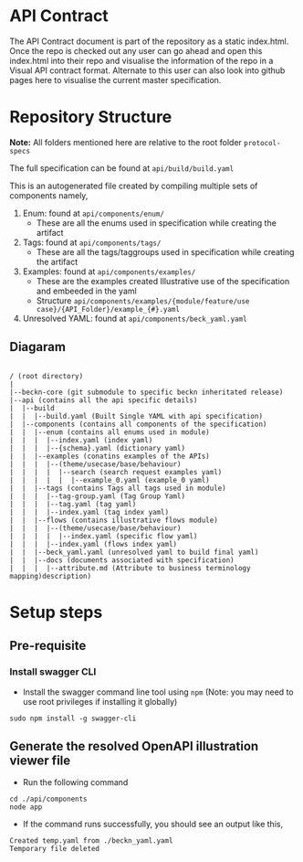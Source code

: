 # API Contract

The API Contract document is part of the repository as a static index.html. Once the repo is checked out any user can go ahead and open this index.html into their repo and visualise the information of the repo in a Visual API contract format. Alternate to this user can also look into github pages here to visualise the current master specification.

# Repository Structure

**Note:** All folders mentioned here are relative to the root folder `protocol-specs`

The full specification can be found at `api/build/build.yaml`

This is an autogenerated file created by compiling multiple sets of components namely,

1. Enum: found at `api/components/enum/`
   * These are all the enums used in specification while creating the artifact
2. Tags: found at `api/components/tags/`
   * These are all the tags/taggroups used in specification while creating the artifact
3. Examples: found at `api/components/examples/`
   * These are the examples created Illustrative use of the specification and embeeded in the yaml
   * Structure `api/components/examples/{module/feature/use case}/{API_Folder}/example_{#}.yaml`
4. Unresolved YAML: found at `api/components/beck_yaml.yaml`

## Diagaram

```

/ (root directory)
|
|--beckn-core (git submodule to specific beckn inheritated release)
|--api (contains all the api specific details)
|  |--build
|  |  |--build.yaml (Built Single YAML with api specification)
|  |--components (contains all components of the specification)
|  |  |--enum (contains all enums used in module)
|  |  |  |--index.yaml (index yaml) 
|  |  |  |--{schema}.yaml (dictionary yaml)
|  |  |--examples (conatins examples of the APIs)
|  |  |  |--(theme/usecase/base/behaviour)
|  |  |  |  |--search (search request examples yaml)
|  |  |  |  |  |--example_0.yaml (example_0 yaml)
|  |  |--tags (contains Tags all tags used in module)
|  |  |  |--tag-group.yaml (Tag Group Yaml)
|  |  |  |--tag.yaml (tag yaml) 
|  |  |  |--index.yaml (tag index yaml)
|  |  |--flows (contains illustrative flows module)
|  |  |  |--(theme/usecase/base/behaviour)
|  |  |  |  |--index.yaml (specific flow yaml) 
|  |  |  |--index.yaml (flows index yaml)  
|  |  |--beck_yaml.yaml (unresolved yaml to build final yaml)
|  |  |--docs (documents associated with specification)
|  |  |  |--attribute.md (Attribute to business terminology mapping)description)
```

# Setup steps

## Pre-requisite

### Install swagger CLI

- Install the swagger command line tool using ``npm`` (Note: you may need to use root privileges if installing it globally)

```
sudo npm install -g swagger-cli
```

## Generate the resolved OpenAPI illustration viewer file

- Run the following command

```
cd ./api/components
node app
```

- If the command runs successfully, you should see an output like this,

```
Created temp.yaml from ./beckn_yaml.yaml
Temporary file deleted
```